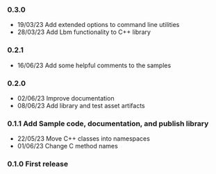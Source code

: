 ### 0.3.0
- 19/03/23 Add extended options to command line utilities
- 28/03/23 Add Lbm functionality to C++ library

### 0.2.1
- 16/06/23 Add some helpful comments to the samples

### 0.2.0
- 02/06/23 Improve documentation
- 08/06/23 Add library and test asset artifacts

### 0.1.1 Add Sample code, documentation, and publish library
- 22/05/23 Move C++ classes into namespaces
- 01/06/23 Change C method names

### 0.1.0 First release
